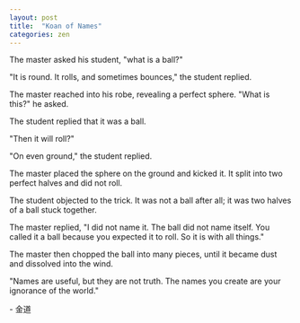 ```yaml
---
layout: post
title:  "Koan of Names"
categories: zen
---
```

The master asked his student, "what is a ball?"

"It is round. It rolls, and sometimes bounces," the student replied.

The master reached into his robe, revealing a perfect sphere. "What is this?" he asked.

The student replied that it was a ball.

"Then it will roll?"

"On even ground," the student replied.

The master placed the sphere on the ground and kicked it. It split into two perfect halves and did not roll.

The student objected to the trick. It was not a ball after all; it was two halves of a ball stuck together.

The master replied, "I did not name it. The ball did not name itself. You called it a ball because you expected it to roll. So it is with all things."

The master then chopped the ball into many pieces, until it became dust and dissolved into the wind.

"Names are useful, but they are not truth. The names you create are your ignorance of the world."

\- 金道
